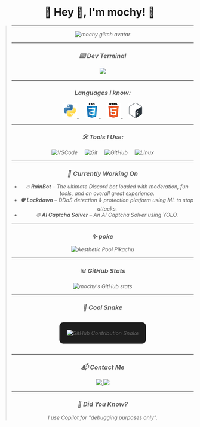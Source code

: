 <h1 align="center">🚀 Hey 👋, I'm mochy! 🚀</h1>
<blockquote align="center" style="font-style: italic; max-width: 600px; margin: 0 auto 30px auto;">

<hr>

<p align="center">
  <img src="https://github.com/user-attachments/assets/1b5707a2-3113-4dd1-a3d2-b3f39afcea96" alt="mochy glitch avatar" width="400"/>
</p>

<hr>

<h3 align="center">⌨️ Dev Terminal</h3>
<p align="center">
  <img src="https://readme-typing-svg.herokuapp.com?color=00F700&center=true&vCenter=true&lines=Backend+Developer;Bot+Engineer;AI+Experimenter;Coffee+Fuelled+Madman" />
</p>

<hr>

<h3 align="center">Languages I know:</h3>
<p align="center">
  <a href="https://www.python.org" target="_blank" rel="noreferrer">
    <img src="https://raw.githubusercontent.com/devicons/devicon/master/icons/python/python-original.svg" alt="python" width="40" height="40"/>
  </a>
  <a href="https://www.w3schools.com/css/" target="_blank" rel="noreferrer" style="margin-left: 15px;">
    <img src="https://raw.githubusercontent.com/devicons/devicon/master/icons/css3/css3-original-wordmark.svg" alt="css3" width="40" height="40"/>
  </a>
  <a href="https://www.w3.org/html/" target="_blank" rel="noreferrer" style="margin-left: 15px;">
    <img src="https://raw.githubusercontent.com/devicons/devicon/master/icons/html5/html5-original-wordmark.svg" alt="html5" width="40" height="40"/>
  </a>
  <a href="https://www.gnu.org/software/bash/" target="_blank" rel="noreferrer" style="margin-left: 15px;">
    <img src="https://raw.githubusercontent.com/devicons/devicon/master/icons/bash/bash-original.svg" alt="bash" width="40" height="40"/>
  </a>
</p>

<hr>

<h3 align="center">🛠 Tools I Use:</h3>
<p align="center">
  <img src="https://cdn.jsdelivr.net/gh/devicons/devicon/icons/vscode/vscode-original.svg" width="40" alt="VSCode" />
  <img src="https://cdn.jsdelivr.net/gh/devicons/devicon/icons/git/git-original.svg" width="40" alt="Git" style="margin-left:15px;" />
  <img src="https://cdn.jsdelivr.net/gh/devicons/devicon/icons/github/github-original.svg" width="40" alt="GitHub" style="margin-left:15px;" />
  <img src="https://cdn.jsdelivr.net/gh/devicons/devicon/icons/linux/linux-original.svg" width="40" alt="Linux" style="margin-left:15px;" />
</p>

<hr>

<h3 align="center">🎯 Currently Working On</h3>
<ul align="center">
  <li>🔥 <strong>RainBot</strong> – The ultimate Discord bot loaded with moderation, fun tools, and an overall great experience.</li>
  <li>🛡️ <strong>Lockdown</strong> – DDoS detection & protection platform using ML to stop attacks.</li>
  <li>🌐 <strong>AI Captcha Solver</strong> – An AI Captcha Solver using YOLO.</li>
</ul>

<hr>

<h3 align="center">✨ poke</h3>
<p align="center">
  <img src="https://media4.giphy.com/media/v1.Y2lkPTc5MGI3NjExM2VrdnBrOGNzdTFubTd1ejF3dG83dWdnbDdjZHNwNHY5dm9pZjFnZCZlcD12MV9pbnRlcm5hbF9naWZfYnlfaWQmY3Q9Zw/imoIuptU6lelW/giphy.gif" alt="Aesthetic Pool Pikachu" width="350" />
</p>

<hr>

<h3 align="center">📊 GitHub Stats</h3>
<p align="center">
  <img src="https://github-readme-stats.vercel.app/api?username=sm-ri&show_icons=true&theme=tokyonight&hide_border=true" alt="mochy's GitHub stats" />
</p>

<hr>

<h3 align="center">🐍 Cool Snake</h3>
<p align="center" style="background-color:#1e1e1e; padding:20px; border-radius:10px; display:inline-block;">
  <img src="https://raw.githubusercontent.com/sm-ri/sm-ri/output/github-contribution-grid-snake-dark.svg" alt="GitHub Contribution Snake" />
</p>

<hr>

<h3 align="center">📬 Contact Me</h3>
<p align="center">
  <a href="https://discord.com/users/1319002930036211754">
    <img src="https://img.shields.io/badge/Discord-%237289DA.svg?style=for-the-badge&logo=discord&logoColor=white" />
  </a>
  <a href="mailto:korokk@proton.me">
    <img src="https://img.shields.io/badge/Email-D14836?style=for-the-badge&logo=gmail&logoColor=white" />
  </a>
</p>

<hr>

<h3 align="center">🧠 Did You Know?</h3>
<p align="center" style="font-style: italic;">
  I use Copilot for "debugging purposes only".
</p>
